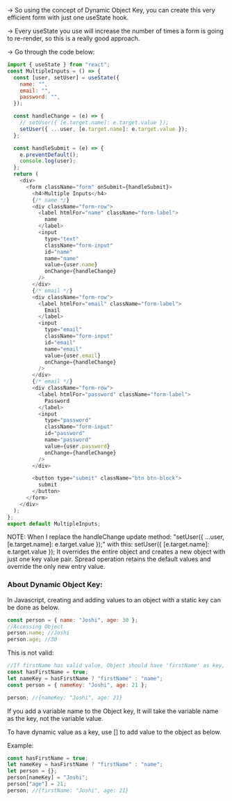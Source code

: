 -> So using the concept of Dynamic Object Key, you can create this very efficient form with just one useState hook.

-> Every useState you use will increase the number of times a form is going to re-render, so this is a really good approach.

-> Go through the code below:

```js
import { useState } from "react";
const MultipleInputs = () => {
  const [user, setUser] = useState({
    name: "",
    email: "",
    password: "",
  });

  const handleChange = (e) => {
    // setUser({ [e.target.name]: e.target.value });
    setUser({ ...user, [e.target.name]: e.target.value });
  };

  const handleSubmit = (e) => {
    e.preventDefault();
    console.log(user);
  };
  return (
    <div>
      <form className="form" onSubmit={handleSubmit}>
        <h4>Multiple Inputs</h4>
        {/* name */}
        <div className="form-row">
          <label htmlFor="name" className="form-label">
            name
          </label>
          <input
            type="text"
            className="form-input"
            id="name"
            name="name"
            value={user.name}
            onChange={handleChange}
          />
        </div>
        {/* email */}
        <div className="form-row">
          <label htmlFor="email" className="form-label">
            Email
          </label>
          <input
            type="email"
            className="form-input"
            id="email"
            name="email"
            value={user.email}
            onChange={handleChange}
          />
        </div>
        {/* email */}
        <div className="form-row">
          <label htmlFor="password" className="form-label">
            Password
          </label>
          <input
            type="password"
            className="form-input"
            id="password"
            name="password"
            value={user.password}
            onChange={handleChange}
          />
        </div>

        <button type="submit" className="btn btn-block">
          submit
        </button>
      </form>
    </div>
  );
};
export default MultipleInputs;
```

NOTE: When I replace the handleChange update method: "setUser({ ...user, [e.target.name]: e.target.value });"
with this: setUser({ [e.target.name]: e.target.value });
It overrides the entire object and creates a new object with just one key value pair. Spread operation retains the default values and override the only new entry value.

### About Dynamic Object Key:

In Javascript, creating and adding values to an object with a static key can be done as below.

```js
const person = { name: "Joshi", age: 30 };
//Accessing Object
person.name; //Joshi
person.age; //30
```

This is not valid:

```js
//If firstName has valid value, Object should have 'firstName' as key, else 'name'
const hasFirstName = true;
let nameKey = hasFirstName ? "firstName" : "name";
const person = { nameKey: "Joshi", age: 21 };

person; //{nameKey: "Joshi", age: 21}
```

If you add a variable name to the Object key, It will take the variable name as the key, not the variable value.

To have dynamic value as a key, use [] to add value to the object as below.

Example:

```js
const hasFirstName = true;
let nameKey = hasFirstName ? "firstName" : "name";
let person = {};
person[nameKey] = "Joshi";
person["age"] = 21;
person; //{firstName: "Joshi", age: 21}
```
